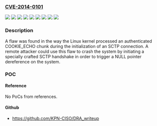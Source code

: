 ### [CVE-2014-0101](https://cve.mitre.org/cgi-bin/cvename.cgi?name=CVE-2014-0101)
![](https://img.shields.io/static/v1?label=Product&message=Red%20Hat%20Enterprise%20Linux%206&color=blue)
![](https://img.shields.io/static/v1?label=Product&message=Red%20Hat%20Enterprise%20Linux%206.2%20Advanced%20Update%20Support&color=blue)
![](https://img.shields.io/static/v1?label=Product&message=Red%20Hat%20Enterprise%20Linux%206.3%20EUS%20-%20Server%20and%20Compute%20Node%20Only&color=blue)
![](https://img.shields.io/static/v1?label=Product&message=Red%20Hat%20Enterprise%20Linux%206.4%20Extended%20Update%20Support&color=blue)
![](https://img.shields.io/static/v1?label=Version&message=!%200%3A2.6.32-220.51.1.el6%20&color=brighgreen)
![](https://img.shields.io/static/v1?label=Version&message=!%200%3A2.6.32-279.43.1.el6%20&color=brighgreen)
![](https://img.shields.io/static/v1?label=Version&message=!%200%3A2.6.32-358.41.1.el6%20&color=brighgreen)
![](https://img.shields.io/static/v1?label=Version&message=!%200%3A2.6.32-431.11.2.el6%20&color=brighgreen)
![](https://img.shields.io/static/v1?label=Vulnerability&message=NULL%20Pointer%20Dereference&color=brighgreen)

### Description

A flaw was found in the way the Linux kernel processed an authenticated COOKIE_ECHO chunk during the initialization of an SCTP connection. A remote attacker could use this flaw to crash the system by initiating a specially crafted SCTP handshake in order to trigger a NULL pointer dereference on the system.

### POC

#### Reference
No PoCs from references.

#### Github
- https://github.com/KPN-CISO/DRA_writeup

